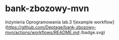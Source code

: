 # bank-zbozowy-mvn
Inżynieria Oprogramowania lab.3
![example workflow](https://github.com/Deptage/bank-zbozowy-mvn/actions/workflows/README.md
/badge.svg)
